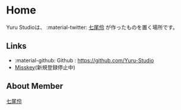 # Home
Yuru Studioは、 :material-twitter: [七尾伶](https://twitter.com/rei_nanao) が作ったものを置く場所です。

## Links
- :material-github: Github : https://github.com/Yuru-Studio
- [Misskey](https://mk.yuru.studio)(新規登録停止中)

## About Member
[七尾伶](Rei_Nanao/index.md)